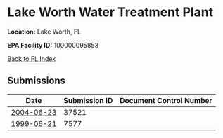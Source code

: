 # Lake Worth Water Treatment Plant

**Location:** Lake Worth, FL

**EPA Facility ID:** 100000095853

[Back to FL Index](../../index.md)

## Submissions

| Date | Submission ID | Document Control Number |
|------|--------------|-------------------------|
| [2004-06-23](submissions/37521.md) | 37521 |  |
| [1999-06-21](submissions/7577.md) | 7577 |  |
